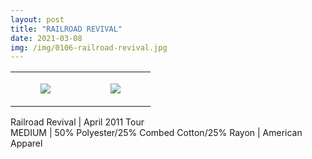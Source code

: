 ```yaml
---
layout: post
title: "RAILROAD REVIVAL"
date: 2021-03-08
img: /img/0106-railroad-revival.jpg
---
```




<table style="width:100%;"><tr><td style="vertical-align:top;">
      <figure class="tmblr-full" data-orig-height="2048" data-orig-width="1365" data-orig-src="https://concertshirts.netlify.app/shirts/0106/0106-01.jpg"><img src="https://64.media.tumblr.com/f453e6b66224643c4596f9b2a8a387d0/4e10c7701cafe706-49/s540x810/5646004f34117a893e80d8aedc9f06cdc1bbb29f.jpg" data-orig-height="2048" data-orig-width="1365" data-orig-src="https://concertshirts.netlify.app/shirts/0106/0106-01.jpg"/></figure></td>
    <td style="vertical-align:top;">
      <figure class="tmblr-full" data-orig-height="2048" data-orig-width="1365" data-orig-src="https://concertshirts.netlify.app/shirts/0106/0106-02.jpg"><img src="https://64.media.tumblr.com/5b01bac7a32e1357ab7253ee2968ae45/4e10c7701cafe706-38/s540x810/cb5160a1b726ed68ca006338a8110020f64d79b5.jpg" data-orig-height="2048" data-orig-width="1365" data-orig-src="https://concertshirts.netlify.app/shirts/0106/0106-02.jpg"/></figure></td>
  </tr></table><p>
  Railroad Revival | April 2011 Tour<br/>MEDIUM | 50% Polyester/25% Combed Cotton/25% Rayon | American Apparel
</p>
